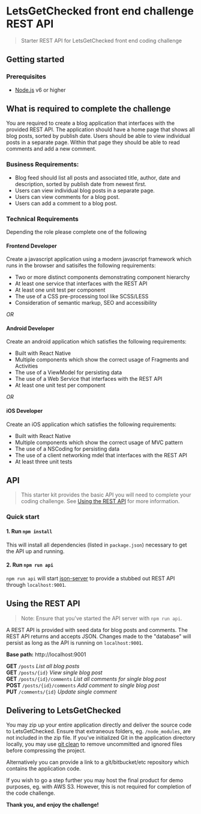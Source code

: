 # LetsGetChecked front end challenge REST API
> Starter REST API for LetsGetChecked front end coding challenge

## Getting started

### Prerequisites

* [Node.js](https://nodejs.org/en/) v6 or higher

## What is required to complete the challenge

You are required to create a blog application that interfaces with the provided REST API. The application should have a home page that shows all blog posts, sorted by publish date. Users should be able to view individual posts in a separate page. Within that page they should be able to read comments and add a new comment.

### Business Requirements:

* Blog feed should list all posts and associated title, author, date and description, sorted by publish date from newest first.
* Users can view individual blog posts in a separate page.
* Users can view comments for a blog post.
* Users can add a comment to a blog post.

### Technical Requirements

Depending the role please complete one of the following

#### Frontend Developer

Create a javascript application using a modern javascript framework which runs in the browser and satisifes the following requirements:

* Two or more distinct components demonstrating component hierarchy
* At least one service that interfaces with the REST API
* At least one unit test per component
* The use of a CSS pre-processing tool like SCSS/LESS
* Consideration of semantic markup, SEO and accessibility

*OR*

#### Android Developer

Create an android application which satisfies the following requirements:

* Built with React Native
* Multiple components which show the correct usage of Fragments and Activities
* The use of a ViewModel for persisting data
* The use of a Web Service that interfaces with the REST API
* At least one unit test per component

*OR*

#### iOS Developer

Create an iOS application which satisfies the following requirements:

* Built with React Native
* Multiple components which show the correct usage of MVC pattern
* The use of a NSCoding for persisting data
* The use of a client networking mdel that interfaces with the REST API
* At least three unit tests

## API

> This starter kit provides the basic API you will need to complete your coding challenge. See [Using the REST API](#using-the-rest-api) for more information.

### Quick start

#### 1. Run `npm install`

This will install all dependencies (listed in `package.json`) necessary to get the API up and running.

#### 2. Run `npm run api`

`npm run api` will start [json-server](https://github.com/typicode/json-server) to provide a stubbed out REST API through `localhost:9001`.

## Using the REST API

> Note: Ensure that you've started the API server with `npm run api`.

A REST API is provided with seed data for blog posts and comments.  The REST API returns and accepts JSON.  Changes made to the "database" will persist as long as the API is running on `localhost:9001`.

**Base path:** http://localhost:9001

**GET** `/posts` *List all blog posts*<br>
**GET** `/posts/{id}` *View single blog post*<br>
**GET** `/posts/{id}/comments` *List all comments for single blog post*<br>
**POST** `/posts/{id}/comments` *Add comment to single blog post*<br>
**PUT** `/comments/{id}` *Update single comment*<br>

## Delivering to LetsGetChecked

You may zip up your entire application directly and deliver the source code to LetsGetChecked. Ensure that extraneous folders, eg. `/node_modules`, are not included in the zip file. If you've initialized Git in the application directory locally, you may use [git clean](https://git-scm.com/docs/git-clean) to remove uncommitted and ignored files before compressing the project.

Alternatively you can provide a link to a git/bitbucket/etc repository which contains the application code.

If you wish to go a step further you may host the final product for demo purposes, eg. with AWS S3. However, this is not required for completion of the code challenge.

**Thank you, and enjoy the challenge!**
